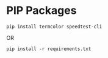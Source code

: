 # PIP Packages
```
pip install termcolor speedtest-cli
```
OR

```
pip install -r requirements.txt
```